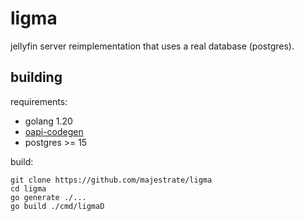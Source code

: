
# ligma

jellyfin server reimplementation that uses a real database (postgres).


## building

requirements:

* golang 1.20
* [oapi-codegen](https://github.com/deepmap/oapi-codegen)
* postgres >= 15


build:

    git clone https://github.com/majestrate/ligma
    cd ligma
    go generate ./...
    go build ./cmd/ligmaD
